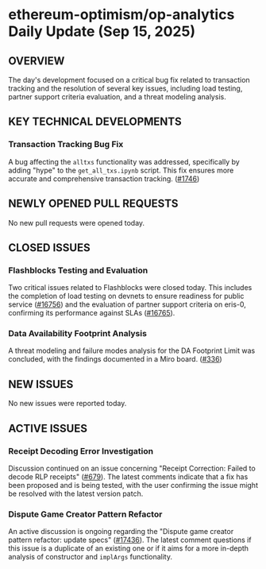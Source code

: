 # ethereum-optimism/op-analytics Daily Update (Sep 15, 2025)
## OVERVIEW 
The day's development focused on a critical bug fix related to transaction tracking and the resolution of several key issues, including load testing, partner support criteria evaluation, and a threat modeling analysis.

## KEY TECHNICAL DEVELOPMENTS

### Transaction Tracking Bug Fix
A bug affecting the `alltxs` functionality was addressed, specifically by adding "hype" to the `get_all_txs.ipynb` script. This fix ensures more accurate and comprehensive transaction tracking. ([#1746](https://github.com/ethereum-optimism/op-analytics/pull/1746))

## NEWLY OPENED PULL REQUESTS
No new pull requests were opened today.

## CLOSED ISSUES

### Flashblocks Testing and Evaluation
Two critical issues related to Flashblocks were closed today. This includes the completion of load testing on devnets to ensure readiness for public service ([#16756](https://github.com/ethereum-optimism/op-analytics/issues/16756)) and the evaluation of partner support criteria on eris-0, confirming its performance against SLAs ([#16765](https://github.com/ethereum-optimism/op-analytics/issues/16765)).

### Data Availability Footprint Analysis
A threat modeling and failure modes analysis for the DA Footprint Limit was concluded, with the findings documented in a Miro board. ([#336](https://github.com/ethereum-optimism/op-analytics/issues/336))

## NEW ISSUES
No new issues were reported today.

## ACTIVE ISSUES

### Receipt Decoding Error Investigation
Discussion continued on an issue concerning "Receipt Correction: Failed to decode RLP receipts" ([#679](https://github.com/ethereum-optimism/op-analytics/issues/679)). The latest comments indicate that a fix has been proposed and is being tested, with the user confirming the issue might be resolved with the latest version patch.

### Dispute Game Creator Pattern Refactor
An active discussion is ongoing regarding the "Dispute game creator pattern refactor: update specs" ([#17436](https://github.com/ethereum-optimism/op-analytics/issues/17436)). The latest comment questions if this issue is a duplicate of an existing one or if it aims for a more in-depth analysis of constructor and `implArgs` functionality.